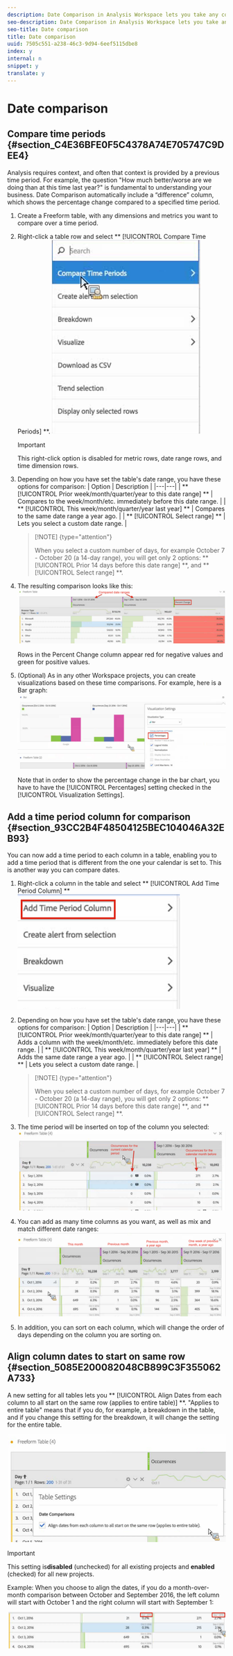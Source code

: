 ```yaml
---
description: Date Comparison in Analysis Workspace lets you take any column containing a date range and create a common date comparison, such as  year-over-year, quarter-over-quarter, month-over-month, etc.
seo-description: Date Comparison in Analysis Workspace lets you take any column containing a date range and create a common date comparison, such as  year-over-year, quarter-over-quarter, month-over-month, etc.
seo-title: Date comparison
title: Date comparison
uuid: 7505c551-a238-46c3-9d94-6eef5115dbe8
index: y
internal: n
snippet: y
translate: y
---
```


# Date comparison


## Compare time periods {#section_C4E36BFE0F5C4378A74E705747C9DEE4}

Analysis requires context, and often that context is provided by a previous time period. For example, the question "How much better/worse are we doing than at this time last year?" is fundamental to understanding your business. Date Comparison automatically include a “difference” column, which shows the percentage change compared to a specified time period. 

1. Create a Freeform table, with any dimensions and metrics you want to compare over a time period.
1. Right-click a table row and select ** [!UICONTROL  Compare Time Periods] **. ![](../../../assets/compare-time.png) 

   >[!IMPORTANT]
   >
   >This right-click option is disabled for metric rows, date range rows, and time dimension rows.

1. Depending on how you have set the table's date range, you have these options for comparison: 
   |  Option  | Description  |
   |---|---|
   | ** [!UICONTROL  Prior week/month/quarter/year to this date range] ** | Compares to the week/month/etc. immediately before this date range.  |
   | ** [!UICONTROL  This week/month/quarter/year last year] ** | Compares to the same date range a year ago.  |
   | ** [!UICONTROL  Select range] ** | Lets you select a custom date range.  |


   >[!NOTE] {type="attention"}
   >
   >When you select a custom number of days, for example October 7 - October 20 (a 14-day range), you will get only 2 options: ** [!UICONTROL  Prior 14 days before this date range] **, and ** [!UICONTROL  Select range] **. 

1. The resulting comparison looks like this: ![](../../../assets/compare-time-result.png) 

   Rows in the Percent Change column appear red for negative values and green for positive values. 

1. (Optional) As in any other Workspace projects, you can create visualizations based on these time comparisons. For example, here is a Bar graph: ![](../../../assets/compare-time-barchart.png) 

   Note that in order to show the percentage change in the bar chart, you have to have the [!UICONTROL  Percentages] setting checked in the [!UICONTROL  Visualization Settings]. 


## Add a time period column for comparison {#section_93CC2B4F48504125BEC104046A32EB93}

You can now add a time period to each column in a table, enabling you to add a time period that is different from the one your calendar is set to. This is another way you can compare dates. 

1. Right-click a column in the table and select ** [!UICONTROL  Add Time Period Column] ** ![](../../../assets/add-time-period-column.png) 

1. Depending on how you have set the table's date range, you have these options for comparison: 
   |  Option  | Description  |
   |---|---|
   | ** [!UICONTROL  Prior week/month/quarter/year to this date range] ** | Adds a column with the week/month/etc. immediately before this date range.  |
   | ** [!UICONTROL  This week/month/quarter/year last year] ** | Adds the same date range a year ago.  |
   | ** [!UICONTROL  Select range] ** | Lets you select a custom date range.  |


   >[!NOTE] {type="attention"}
   >
   >When you select a custom number of days, for example October 7 - October 20 (a 14-day range), you will get only 2 options: ** [!UICONTROL  Prior 14 days before this date range] **, and ** [!UICONTROL  Select range] **. 

1. The time period will be inserted on top of the column you selected: ![](../../../assets/add-time-period-column2.png) 

1. You can add as many time columns as you want, as well as mix and match different date ranges: ![](../../../assets/add-time-period-column4.png) 

1. In addition, you can sort on each column, which will change the order of days depending on the column you are sorting on.

## Align column dates to start on same row {#section_5085E200082048CB899C3F355062A733}

A new setting for all tables lets you ** [!UICONTROL  Align Dates from each column to all start on the same row (applies to entire table)] **. "Applies to entire table" means that if you do, for example, a breakdown in the table, and if you change this setting for the breakdown, it will change the setting for the entire table. 

![](../../../assets/date-comparison-setting.png) 


>[!IMPORTANT]
>
>This setting is**disabled** (unchecked) for all existing projects and **enabled** (checked) for all new projects. 



Example: When you choose to align the dates, if you do a month-over-month comparison between October and September 2016, the left column will start with October 1 and the right column will start with September 1: 

![](../../../assets/add-time-period-column3.png) 

<!-- <p>See Jonny Moon's email from November 3. </p> -->
